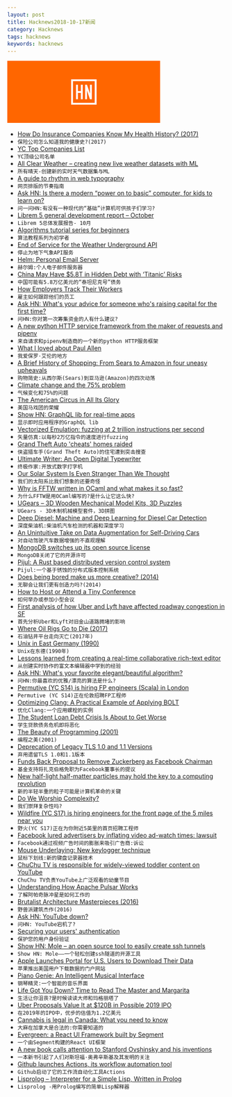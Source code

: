```yaml
---
layout: post
title: Hacknews2018-10-17新闻
category: Hacknews
tags: hacknews
keywords: hacknews
---
```


![haccknews-banner](/assets/image/hacknews-banner.jpg)


- [How Do Insurance Companies Know My Health History? (2017)](http://houseoflawandorder.com/insurance-companies-health-history/)
- `保险公司怎么知道我的健康史?(2017)`
- [YC Top Companies List](https://blog.ycombinator.com/yc-top-companies-list-2018/)
- `YC顶级公司名单`
- [All Clear Weather – creating new live weather datasets with ML](https://www.allclearweather.com/)
- `所有晴天-创建新的实时天气数据集与ML`
- [A guide to rhythm in web typography](https://betterwebtype.com/rhythm-in-web-typography)
- `网页排版的节奏指南`
- [Ask HN: Is there a modern “power on to basic” computer, for kids to learn on?](item?id=18228740)
- `问一问HN:有没有一种现代的“基础”计算机可供孩子们学习?`
- [Librem 5 general development report – October](https://puri.sm/posts/librem5-progress-report-21/)
- `Librem 5总体发展报告- 10月`
- [Algorithms tutorial series for beginners](https://adrianmejia.com/blog/2018/04/04/how-you-can-change-the-world-learning-data-structures-algorithms-free-online-course-tutorial/#.W8dYeheQiu0.hackernews)
- `算法教程系列为初学者`
- [End of Service for the Weather Underground API](https://apicommunity.wunderground.com/weatherapi/topics/end-of-service-for-the-weather-underground-api)
- `停止为地下气象API服务`
- [Helm: Personal Email Server](https://thehelm.com)
- `赫尔姆:个人电子邮件服务器`
- [China May Have $5.8T in Hidden Debt with ‘Titanic’ Risks](https://www.bloomberg.com/news/articles/2018-10-16/china-may-have-5-8-trillion-in-hidden-debt-with-titanic-risks)
- `中国可能有5.8万亿美元的“泰坦尼克号”债务`
- [How Employers Track Their Workers](https://www.theatlantic.com/business/archive/2018/10/employee-surveillance/568159/?single_page=true)
- `雇主如何跟踪他们的员工`
- [Ask HN: What&#39;s your advice for someone who&#39;s raising capital for the first time?](item?id=18236188)
- `问HN:你对第一次筹集资金的人有什么建议?`
- [A new python HTTP service framework from the maker of requests and pipenv](http://python-responder.org)
- `来自请求和pipenv制造商的一个新的python HTTP服务框架`
- [What I loved about Paul Allen](https://www.gatesnotes.com/About-Bill-Gates/Remembering-Paul-Allen?WT.mc_id=10_16_2018_10_PaulAllen_BG-TW_&amp;WT.tsrc=BGTW&amp;linkId=58288095)
- `我爱保罗·艾伦的地方`
- [A Brief History of Shopping: From Sears to Amazon in four uneasy upheavals](https://www.city-journal.org/brief-history-shopping-16232.html)
- `购物简史:从西尔斯(Sears)到亚马逊(Amazon)的四次动荡`
- [Climate change and the 75% problem](https://www.gatesnotes.com/Energy/My-plan-for-fighting-climate-change)
- `气候变化和75%的问题`
- [The American Circus in All Its Glory](https://www.neh.gov/article/american-circus-all-its-glory)
- `美国马戏团的荣耀`
- [Show HN: GraphQL lib for real-time apps](https://github.com/tjmehta/primus-graphql)
- `显示即时应用程序的GraphQL lib`
- [Vectorized Emulation: fuzzing at 2 trillion instructions per second](https://gamozolabs.github.io/fuzzing/2018/10/14/vectorized_emulation.html)
- `矢量仿真:以每秒2万亿指令的速度进行fuzzing`
- [Grand Theft Auto &#39;cheats&#39; homes raided](https://www.bbc.co.uk/news/technology-45891126)
- `侠盗猎车手(Grand Theft Auto)的住宅遭到突击搜查`
- [Ultimate Writer: An Open Digital Typewriter](https://alternativebit.fr/posts/ultimate-writer/)
- `终极作家:开放式数字打字机`
- [Our Solar System Is Even Stranger Than We Thought](https://blogs.scientificamerican.com/observations/our-solar-system-is-even-stranger-than-we-thought/)
- `我们的太阳系比我们想象的还要奇怪`
- [Why is FFTW written in OCaml and what makes it so fast?](https://www.quora.com/Why-is-FFTW-written-in-OCaml-and-what-makes-it-so-fast?share=1)
- `为什么FFTW是用OCaml编写的?是什么让它这么快?`
- [UGears – 3D Wooden Mechanical Model Kits, 3D Puzzles](https://ugears.us/)
- `UGears - 3D木制机械模型套件，3D拼图`
- [Deep Diesel: Machine and Deep Learning for Diesel Car Detection](https://blog.codecentric.de/en/2018/10/deep-learning-detection-of-diesel-cars/)
- `深度柴油机:柴油机汽车检测的机器和深度学习`
- [An Unintuitive Take on Data Augmentation for Self-Driving Cars](https://towardsdatascience.com/when-conventional-wisdom-fails-revisiting-data-augmentation-for-self-driving-cars-4831998c5509)
- `对自动驾驶汽车数据增强的不直观理解`
- [MongoDB switches up its open source license](https://techcrunch.com/2018/10/16/mongodb-switches-up-its-open-source-license/)
- `MongoDB关闭了它的开源许可`
- [Pijul: A Rust based distributed version control system](https://pijul.org/posts/2018-04-21-pijul-0.10/)
- `Pijul:一个基于锈蚀的分布式版本控制系统`
- [Does being bored make us more creative? (2014)](https://fermatslibrary.com/s/does-being-bored-make-us-more-creative)
- `无聊会让我们更有创造力吗?(2014)`
- [How to Host or Attend a Tiny Conference](https://briancasel.com/tiny-conferences/)
- `如何举办或参加小型会议`
- [First analysis of how Uber and Lyft have affected roadway congestion in SF](https://www.sfcta.org/emerging-mobility/tncs-and-congestion)
- `首先分析Uber和Lyft对旧金山道路拥堵的影响`
- [Where Oil Rigs Go to Die (2017)](https://www.theguardian.com/business/2017/may/02/where-oil-rigs-go-to-die)
- `石油钻井平台走向灭亡(2017年)`
- [Unix in East Germany (1990)](https://groups.google.com/forum/m/#!topic/comp.unix.wizards/QX_dxElrVNs)
- `Unix在东德(1990年)`
- [Lessons learned from creating a real-time collaborative rich-text editor](https://ckeditor.com/blog/Lessons-learned-from-creating-a-rich-text-editor-with-real-time-collaboration/)
- `从创建实时协作的富文本编辑器中学到的经验`
- [Ask HN: What&#39;s your favorite elegant/beautiful algorithm?](item?id=18236396)
- `问HN:你最喜欢的优雅/漂亮的算法是什么?`
- [Permutive (YC S14) is hiring FP engineers (Scala) in London](item?id=18238626)
- `Permutive (YC S14)正在伦敦招聘FP工程师`
- [Optimizing Clang: A Practical Example of Applying BOLT](https://github.com/facebookincubator/BOLT/blob/master/docs/OptimizingClang.md#optimizing-clang--a-practical-example-of-applying-bolt)
- `优化Clang:一个应用螺栓的实例`
- [The Student Loan Debt Crisis Is About to Get Worse](https://www.bloomberg.com/news/articles/2018-10-17/the-student-loan-debt-crisis-is-about-to-get-worse?srnd=premium)
- `学生贷款债务危机即将恶化`
- [The Beauty of Programming (2001)](https://www.brynmawr.edu/cs/resources/beauty-of-programming)
- `编程之美(2001)`
- [Deprecation of Legacy TLS 1.0 and 1.1 Versions](https://webkit.org/blog/8462/deprecation-of-legacy-tls-1-0-and-1-1-versions/)
- `弃用遗留TLS 1.0和1.1版本`
- [Funds Back Proposal to Remove Zuckerberg as Facebook Chairman](https://www.wsj.com/articles/funds-back-proposal-to-remove-zuckerberg-as-facebook-chairman-1539789440)
- `基金支持将扎克伯格免职为Facebook董事长的提议`
- [New half-light half-matter particles may hold the key to a computing revolution](https://www.exeter.ac.uk/news/featurednews/title_686973_en.html)
- `新的半轻半重的粒子可能是计算机革命的关键`
- [Do We Worship Complexity?](https://www.innoq.com/de/blog/do-we-worship-complexity/)
- `我们崇拜复杂性吗?`
- [Wildfire (YC S17) is hiring engineers for the front page of the 5 miles near you](item?id=18235628)
- `野火(YC S17)正在为你附近5英里的首页招聘工程师`
- [Facebook lured advertisers by inflating video ad-watch times: lawsuit](https://www.mercurynews.com/2018/10/16/facebook-lured-advertisers-by-inflating-ad-watch-times-up-to-900-percent-lawsuit/)
- `Facebook通过视频广告时间的膨胀来吸引广告商:诉讼`
- [Mouse Underlaying: New keylogger technique](http://eudl.eu/doi/10.4108/eai.15-10-2018.155740)
- `鼠标下划线:新的键盘记录器技术`
- [ChuChu TV is responsible for widely-viewed toddler content on YouTube](https://www.theatlantic.com/magazine/archive/2018/11/raised-by-youtube/570838/)
- `ChuChu TV负责YouTube上广泛观看的幼童节目`
- [Understanding How Apache Pulsar Works](https://jack-vanlightly.com/blog/2018/10/2/understanding-how-apache-pulsar-works)
- `了解阿帕奇脉冲星是如何工作的`
- [Brutalist Architecture Masterpieces (2016)](https://www.architecturaldigest.com/story/brutalist-architecture-masterpieces)
- `野兽派建筑杰作(2016)`
- [Ask HN: YouTube down?](item?id=18234750)
- `问HN: YouTube宕机了?`
- [Securing your users&#39; authentication](https://www.stavros.io/posts/securing-user-authentication/)
- `保护您的用户身份验证`
- [Show HN: Mole – an open source tool to easily create ssh tunnels](https://davrodpin.github.io/mole/)
- `Show HN: Mole——一个轻松创建ssh隧道的开源工具`
- [Apple Launches Portal for U.S. Users to Download Their Data](https://www.bloomberg.com/news/articles/2018-10-17/apple-launches-portal-for-u-s-users-to-download-their-data)
- `苹果推出美国用户下载数据的门户网站`
- [Piano Genie: An Intelligent Musical Interface](https://magenta.tensorflow.org/pianogenie)
- `钢琴精灵:一个智能的音乐界面`
- [Life Got You Down? Time to Read The Master and Margarita](https://lithub.com/life-got-you-down-time-to-read-the-master-and-margarita/)
- `生活让你沮丧?是时候读读大师和玛格丽塔了`
- [Uber Proposals Value It at $120B in Possible 2019 IPO](https://www.wsj.com/articles/uber-proposals-value-company-at-120-billion-in-a-possible-ipo-1539690343)
- `在2019年的IPO中，优步的估值为1.2亿美元`
- [Cannabis is legal in Canada: What you need to know](https://www.cbc.ca/news/canada/marijuana-faq-legalization-need-to-know-1.4862207)
- `大麻在加拿大是合法的:你需要知道的`
- [Evergreen: a React UI Framework built by Segment](https://evergreen.segment.com)
- `一个由Segment构建的React UI框架`
- [A new book calls attention to Stanford Ovshinsky and his inventions](https://www.smithsonianmag.com/innovation/stanford-ovshinsky-might-be-the-most-prolific-inventor-youve-never-heard-of-180970276/?no-ist)
- `一本新书引起了人们对斯坦福·奥弗辛斯基及其发明的关注`
- [Github launches Actions, its workflow automation tool](https://techcrunch.com/2018/10/16/github-launches-actions-its-workflow-automation-tool/)
- `Github启动了它的工作流自动化工具Actions`
- [Lisprolog – Interpreter for a Simple Lisp, Written in Prolog](https://www.metalevel.at/lisprolog/)
- `Lisprolog -用Prolog编写的简单Lisp解释器`


